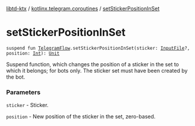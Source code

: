 [libtd-ktx](../index.md) / [kotlinx.telegram.coroutines](index.md) / [setStickerPositionInSet](./set-sticker-position-in-set.md)

# setStickerPositionInSet

`suspend fun `[`TelegramFlow`](../kotlinx.telegram.core/-telegram-flow/index.md)`.setStickerPositionInSet(sticker: `[`InputFile`](https://tdlibx.github.io/td/docs/org/drinkless/td/libcore/telegram/TdApi.InputFile.html)`?, position: `[`Int`](https://kotlinlang.org/api/latest/jvm/stdlib/kotlin/-int/index.html)`): `[`Unit`](https://kotlinlang.org/api/latest/jvm/stdlib/kotlin/-unit/index.html)

Suspend function, which changes the position of a sticker in the set to which it belongs; for
bots only. The sticker set must have been created by the bot.

### Parameters

`sticker` - Sticker.

`position` - New position of the sticker in the set, zero-based.
